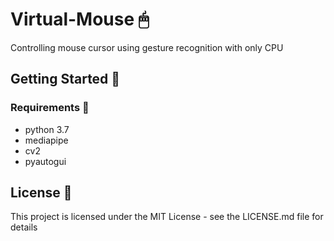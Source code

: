 # Virtual-Mouse 🖱
Controlling mouse cursor using gesture recognition with only CPU 

## Getting Started 🚀

### Requirements 📃

* python 3.7
* mediapipe
* cv2
* pyautogui

## License 📝

This project is licensed under the MIT License - see the LICENSE.md file for details
